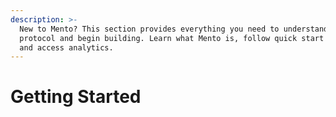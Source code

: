 ```yaml
---
description: >-
  New to Mento? This section provides everything you need to understand the
  protocol and begin building. Learn what Mento is, follow quick start guides
  and access analytics.
---
```


# Getting Started

